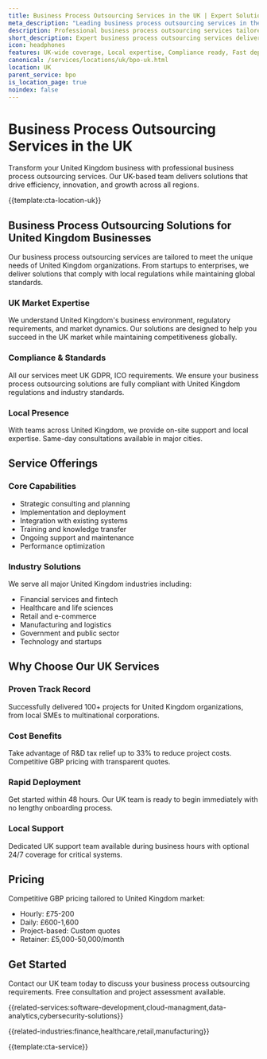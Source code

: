 ```yaml
---
title: Business Process Outsourcing Services in the UK | Expert Solutions
meta_description: "Leading business process outsourcing services in the UK. Expert teams, proven results, R&D tax relief up to 33%. Get started today."
description: Professional business process outsourcing services tailored for United Kingdom businesses
short_description: Expert business process outsourcing services delivering solutions across United Kingdom.
icon: headphones
features: UK-wide coverage, Local expertise, Compliance ready, Fast deployment, Cost-effective, Proven results
canonical: /services/locations/uk/bpo-uk.html
location: UK
parent_service: bpo
is_location_page: true
noindex: false
---
```


# Business Process Outsourcing Services in the UK

Transform your United Kingdom business with professional business process outsourcing services. Our UK-based team delivers solutions that drive efficiency, innovation, and growth across all regions.

{{template:cta-location-uk}}

## Business Process Outsourcing Solutions for United Kingdom Businesses

Our business process outsourcing services are tailored to meet the unique needs of United Kingdom organizations. From startups to enterprises, we deliver solutions that comply with local regulations while maintaining global standards.

### UK Market Expertise

We understand United Kingdom's business environment, regulatory requirements, and market dynamics. Our solutions are designed to help you succeed in the UK market while maintaining competitiveness globally.

### Compliance & Standards

All our services meet UK GDPR, ICO requirements. We ensure your business process outsourcing solutions are fully compliant with United Kingdom regulations and industry standards.

### Local Presence

With teams across United Kingdom, we provide on-site support and local expertise. Same-day consultations available in major cities.

## Service Offerings

### Core Capabilities
- Strategic consulting and planning
- Implementation and deployment
- Integration with existing systems
- Training and knowledge transfer
- Ongoing support and maintenance
- Performance optimization

### Industry Solutions
We serve all major United Kingdom industries including:
- Financial services and fintech
- Healthcare and life sciences
- Retail and e-commerce
- Manufacturing and logistics
- Government and public sector
- Technology and startups

## Why Choose Our UK Services

### Proven Track Record
Successfully delivered 100+ projects for United Kingdom organizations, from local SMEs to multinational corporations.

### Cost Benefits
Take advantage of R&D tax relief up to 33% to reduce project costs. Competitive GBP pricing with transparent quotes.

### Rapid Deployment
Get started within 48 hours. Our UK team is ready to begin immediately with no lengthy onboarding process.

### Local Support
Dedicated UK support team available during business hours with optional 24/7 coverage for critical systems.

## Pricing

Competitive GBP pricing tailored to United Kingdom market:
- Hourly: £75-200
- Daily: £600-1,600
- Project-based: Custom quotes
- Retainer: £5,000-50,000/month

## Get Started

Contact our UK team today to discuss your business process outsourcing requirements. Free consultation and project assessment available.

{{related-services:software-development,cloud-managment,data-analytics,cybersecurity-solutions}}

{{related-industries:finance,healthcare,retail,manufacturing}}

{{template:cta-service}}
